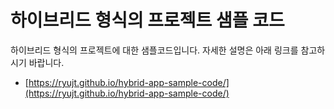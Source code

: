 # 하이브리드 형식의 프로젝트 샘플 코드

하이브리드 형식의 프로젝트에 대한 샘플코드입니다.
자세한 설명은 아래 링크를 참고하시기 바랍니다.

* [https://ryujt.github.io/hybrid-app-sample-code/](https://ryujt.github.io/hybrid-app-sample-code/)